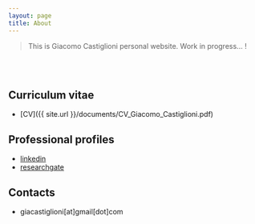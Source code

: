 ```yaml
---
layout: page
title: About
---
```


> This is Giacomo Castiglioni personal website. Work in progress... !

<br><br>

## Curriculum vitae
* [CV]({{ site.url }}/documents/CV_Giacomo_Castiglioni.pdf)

## Professional profiles  
* [linkedin](www.linkedin.com/in/giacomo-castiglioni-50885725)  
* [researchgate](https://www.researchgate.net/profile/Giacomo_Castiglioni)


## Contacts
* giacastiglioni[at]gmail[dot]com